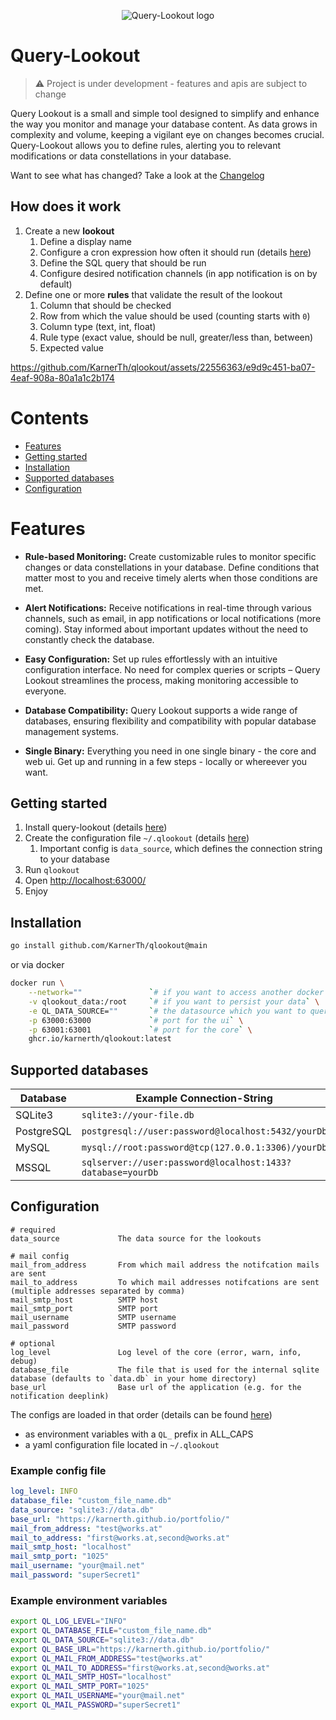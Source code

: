 <p align="center">
  <img src="https://github.com/KarnerTh/qlookout/assets/22556363/1057ff28-c90e-4013-b09a-9a03f86a5860" alt="Query-Lookout logo"/>
</p>

# Query-Lookout
> ⚠️ Project is under development - features and apis are subject to change

Query Lookout is a small and simple tool designed to simplify and enhance
the way you monitor and manage your database content. As data grows in
complexity and volume, keeping a vigilant eye on changes becomes crucial.
Query-Lookout allows you to define rules, alerting you to relevant
modifications or data constellations in your database.


Want to see what has changed? Take a look at
the [Changelog](https://github.com/KarnerTh/qlookout/blob/main/CHANGELOG.md)

## How does it work 
1. Create a new **lookout**
    1. Define a display name
    1. Configure a cron expression how often it should run (details [here](https://github.com/robfig/cron#background---cron-spec-format))
    1. Define the SQL query that should be run
    1. Configure desired notification channels (in app notification is on by default)
1. Define one or more **rules** that validate the result of the lookout
    1. Column that should be checked
    1. Row from which the value should be used (counting starts with `0`)
    1. Column type (text, int, float)
    1. Rule type (exact value, should be null, greater/less than, between)
    1. Expected value


https://github.com/KarnerTh/qlookout/assets/22556363/e9d9c451-ba07-4eaf-908a-80a1a1c2b174



# Contents
<ul>
  <li><a href="#features">Features</a></li>
  <li><a href="#getting-started">Getting started</a></li>
  <li><a href="#installation">Installation</a></li>
  <li><a href="#supported-databases">Supported databases</a></li>
  <li><a href="#configuration">Configuration</a></li>
</ul>

# Features
- **Rule-based Monitoring:**
Create customizable rules to monitor specific changes or data constellations
in your database. Define conditions that matter most to you and receive
timely alerts when those conditions are met.

- **Alert Notifications:**
Receive notifications in real-time through various channels, such as email,
in app notifications or local notifications (more coming). Stay informed
about important updates without the need to constantly check the database.

- **Easy Configuration:**
Set up rules effortlessly with an intuitive configuration interface.
No need for complex queries or scripts – Query Lookout streamlines the
process, making monitoring accessible to everyone.

- **Database Compatibility:**
Query Lookout supports a wide range of databases, ensuring flexibility and
compatibility with popular database management systems.

- **Single Binary:**
Everything you need in one single binary - the core and web ui.
Get up and running in a few steps - locally or whereever you want.

## Getting started
1. Install query-lookout (details [here](#installation))
1. Create the configuration file `~/.qlookout` (details [here](#configuration))
    1. Important config is `data_source`, which defines the connection string
    to your database
1. Run `qlookout`
1. Open [http://localhost:63000/](http://localhost:63000/)
1. Enjoy

## Installation
```sh
go install github.com/KarnerTh/qlookout@main
```

or via docker

```sh
docker run \
    --network=""               `# if you want to access another docker container` \
    -v qlookout_data:/root     `# if you want to persist your data` \
    -e QL_DATA_SOURCE=""       `# the datasource which you want to query` \
    -p 63000:63000             `# port for the ui` \
    -p 63001:63001             `# port for the core` \
    ghcr.io/karnerth/qlookout:latest
```


## Supported databases
| Database   | Example Connection-String                                  |
| ---------- | ---------------------------------------------------------- |
| SQLite3    | `sqlite3://your-file.db`                                   |
| PostgreSQL | `postgresql://user:password@localhost:5432/yourDb`         |
| MySQL      | `mysql://root:password@tcp(127.0.0.1:3306)/yourDb`         |
| MSSQL      | `sqlserver://user:password@localhost:1433?database=yourDb` |

## Configuration
```
# required
data_source             The data source for the lookouts

# mail config
mail_from_address       From which mail address the notifcation mails are sent
mail_to_address         To which mail addresses notifcations are sent (multiple addresses separated by comma)
mail_smtp_host          SMTP host
mail_smtp_port          SMTP port
mail_username           SMTP username
mail_password           SMTP password

# optional
log_level               Log level of the core (error, warn, info, debug)
database_file           The file that is used for the internal sqlite database (defaults to `data.db` in your home directory)
base_url                Base url of the application (e.g. for the notification deeplink)
```

The configs are loaded in that order (details can be found [here](https://github.com/spf13/viper#why-viper))

- as environment variables with a `QL_` prefix in ALL_CAPS
- a yaml configuration file located in `~/.qlookout`

### Example config file
```yaml
log_level: INFO
database_file: "custom_file_name.db"
data_source: "sqlite3://data.db"
base_url: "https://karnerth.github.io/portfolio/"
mail_from_address: "test@works.at"
mail_to_address: "first@works.at,second@works.at"
mail_smtp_host: "localhost"
mail_smtp_port: "1025"
mail_username: "your@mail.net"
mail_password: "superSecret1"
```

### Example environment variables
```bash
export QL_LOG_LEVEL="INFO"
export QL_DATABASE_FILE="custom_file_name.db"
export QL_DATA_SOURCE="sqlite3://data.db"
export QL_BASE_URL="https://karnerth.github.io/portfolio/"
export QL_MAIL_FROM_ADDRESS="test@works.at"
export QL_MAIL_TO_ADDRESS="first@works.at,second@works.at"
export QL_MAIL_SMTP_HOST="localhost"
export QL_MAIL_SMTP_PORT="1025"
export QL_MAIL_USERNAME="your@mail.net"
export QL_MAIL_PASSWORD="superSecret1"
```

